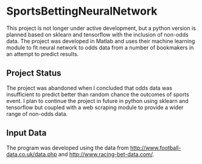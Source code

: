 # SportsBettingNeuralNetwork
This project is not longer under active development, but a python version is planned based on sklearn and tensorflow with the inclusion of non-odds data. The project was developed in Matlab and uses their machine learning module to fit neural network to odds data from a number of bookmakers in an attempt to predict results. 

## Project Status
The project was abandoned when I concluded that odds data was insufficient to predict better than random chance the outcomes of sports event. I plan to continue the project in future in python using sklearn and tensorflow but coupled with a web scraping module to provide a wider range of non-odds data. 

## Input Data
The program was developed using the data from http://www.football-data.co.uk/data.php and http://www.racing-bet-data.com/.

